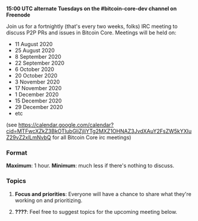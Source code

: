 **15:00 UTC alternate Tuesdays on the #bitcoin-core-dev channel on Freenode**

Join us for a fortnightly (that's every two weeks, folks) IRC meeting to discuss P2P PRs and issues in Bitcoin Core. Meetings will be held on:

-	11 August 2020
-	25 August 2020
-	8 September 2020
-	22 September 2020
-	6 October 2020
-	20 October 2020
-	3 November 2020
-	17 November 2020
-	1 December 2020
-	15 December 2020
-	29 December 2020
-	etc

(see https://calendar.google.com/calendar?cid=MTFwcXZkZ3BkOTlubGliZjliYTg2MXZ1OHNAZ3JvdXAuY2FsZW5kYXIuZ29vZ2xlLmNvbQ for all Bitcoin Core irc meetings)

### Format

**Maximum**: 1 hour. **Minimum**: much less if there's nothing to discuss.

### Topics

1. **Focus and priorities**: Everyone will have a chance to share what they're working on and prioritizing.

2. **????**: Feel free to suggest topics for the upcoming meeting below.